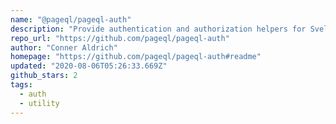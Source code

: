 ```yaml
---
name: "@pageql/pageql-auth"
description: "Provide authentication and authorization helpers for Svelte applications."
repo_url: "https://github.com/pageql/pageql-auth"
author: "Conner Aldrich"
homepage: "https://github.com/pageql/pageql-auth#readme"
updated: "2020-08-06T05:26:33.669Z"
github_stars: 2
tags: 
  - auth
  - utility
---
```

